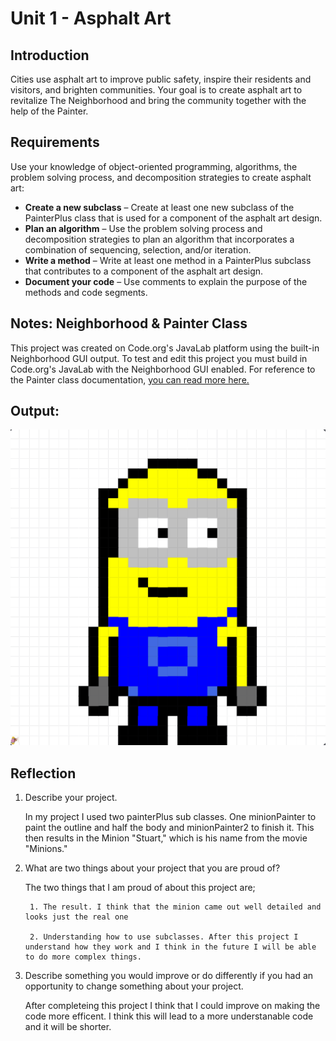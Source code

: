 
# Unit 1 - Asphalt Art

## Introduction

Cities use asphalt art to improve public safety, inspire their residents and visitors, and brighten communities. Your goal is to create asphalt art to revitalize The Neighborhood and bring the community together with the help of the Painter.

## Requirements

Use your knowledge of object-oriented programming, algorithms, the problem solving process, and decomposition strategies to create asphalt art:
- **Create a new subclass** – Create at least one new subclass of the PainterPlus class that is used for a component of the asphalt art design.
- **Plan an algorithm** – Use the problem solving process and decomposition strategies to plan an algorithm that incorporates a combination of sequencing, selection, and/or iteration.
- **Write a method** – Write at least one method in a PainterPlus subclass that contributes to a component of the asphalt art design.
- **Document your code** – Use comments to explain the purpose of the methods and code segments.

## Notes: Neighborhood & Painter Class

This project was created on Code.org's JavaLab platform using the built-in Neighborhood GUI output. To test and edit this project you must build in Code.org's JavaLab with the Neighborhood GUI enabled. For reference to the Painter class documentation, [you can read more here.](https://studio.code.org/docs/ide/javalab/classes/Painter)

## Output:

![the output of my asphalt picturez](minion.png)

## Reflection

1. Describe your project.

    In my project I used two painterPlus sub classes. One minionPainter to paint the outline and half the body and minionPainter2 to finish it. This then results in the Minion "Stuart," which is his name from the movie "Minions."

2. What are two things about your project that you are proud of?

    The two things that I am proud of about this project are;

        1. The result. I think that the minion came out well detailed and looks just the real one

        2. Understanding how to use subclasses. After this project I understand how they work and I think in the future I will be able to do more complex things. 

3. Describe something you would improve or do differently if you had an opportunity to change something about your project.

   After completeing this project I think that I could improve on making the code more efficent. I think this will lead to a more understanable code and it will be shorter. 